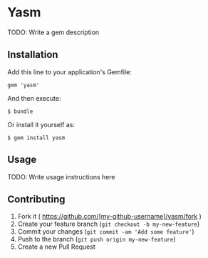 # Yasm

TODO: Write a gem description

## Installation

Add this line to your application's Gemfile:

    gem 'yasm'

And then execute:

    $ bundle

Or install it yourself as:

    $ gem install yasm

## Usage

TODO: Write usage instructions here

## Contributing

1. Fork it ( https://github.com/[my-github-username]/yasm/fork )
2. Create your feature branch (`git checkout -b my-new-feature`)
3. Commit your changes (`git commit -am 'Add some feature'`)
4. Push to the branch (`git push origin my-new-feature`)
5. Create a new Pull Request
